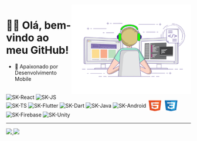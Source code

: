 <img src = "giphy.gif" width = "325px" align = "right">

# 👨‍💻 Olá, bem-vindo ao meu GitHub!

- 💙 Apaixonado por Desenvolvimento Mobile
          
<div style="display: inline_block"><br> 
  <img align="center" alt="SK-React" height="30" width="40" src="https://cdn.jsdelivr.net/gh/devicons/devicon@latest/icons/react/react-original.svg" />  
  <img align="center" alt="SK-JS" height="30" width="40" src="https://cdn.jsdelivr.net/gh/devicons/devicon@latest/icons/javascript/javascript-original.svg" />
  <img align="center" alt="SK-TS" height="30" width="40" src="https://cdn.jsdelivr.net/gh/devicons/devicon@latest/icons/typescript/typescript-original.svg" />   
  <img align="center" alt="SK-Flutter" height="30" width="40" src="https://cdn.jsdelivr.net/gh/devicons/devicon/icons/flutter/flutter-original.svg">
  <img align="center" alt="SK-Dart" height="30" width="40" src="https://cdn.jsdelivr.net/gh/devicons/devicon/icons/dart/dart-original.svg" />   
  <img align="center" alt="SK-Java" height="30" width="40" src="https://cdn.jsdelivr.net/gh/devicons/devicon/icons/java/java-original.svg" />
  <img align="center" alt="SK-Android" height="30" width="40" src="https://cdn.jsdelivr.net/gh/devicons/devicon/icons/android/android-original.svg" />
  <img align="center" alt="SK-HTML" height="30" width="40" src="https://raw.githubusercontent.com/devicons/devicon/master/icons/html5/html5-original.svg">
  <img align="center" alt="SK-CSS" height="30" width="40" src="https://raw.githubusercontent.com/devicons/devicon/master/icons/css3/css3-original.svg">
  <img align="center" alt="SK-Firebase" height="30" width="40" src="https://cdn.jsdelivr.net/gh/devicons/devicon/icons/firebase/firebase-plain.svg">
  <img align="center" alt="SK-Unity" height="30" width="40" src="https://cdn.jsdelivr.net/gh/devicons/devicon/icons/unity/unity-original.svg">
</div>

---

<div align = "left">
  <a href="https://github.com/samuelkarlosdev">
<img height = "200em" src="https://github-readme-stats.vercel.app/api/top-langs/?username=samuelkarlosdev&show_icons=true&theme=dark&count_private=true"/>
<img height = "200em" src="https://github-readme-stats.vercel.app/api?username=samuelkarlosdev&show_icons=true&show_icons=true&theme=dark&count_private=true" />
</div>

  
  
           
          

